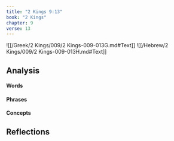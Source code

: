 ```yaml
---
title: "2 Kings 9:13"
book: "2 Kings"
chapter: 9
verse: 13
---
```

![[/Greek/2 Kings/009/2 Kings-009-013G.md#Text]]
![[/Hebrew/2 Kings/009/2 Kings-009-013H.md#Text]]

## Analysis

#### Words

#### Phrases

#### Concepts

## Reflections
